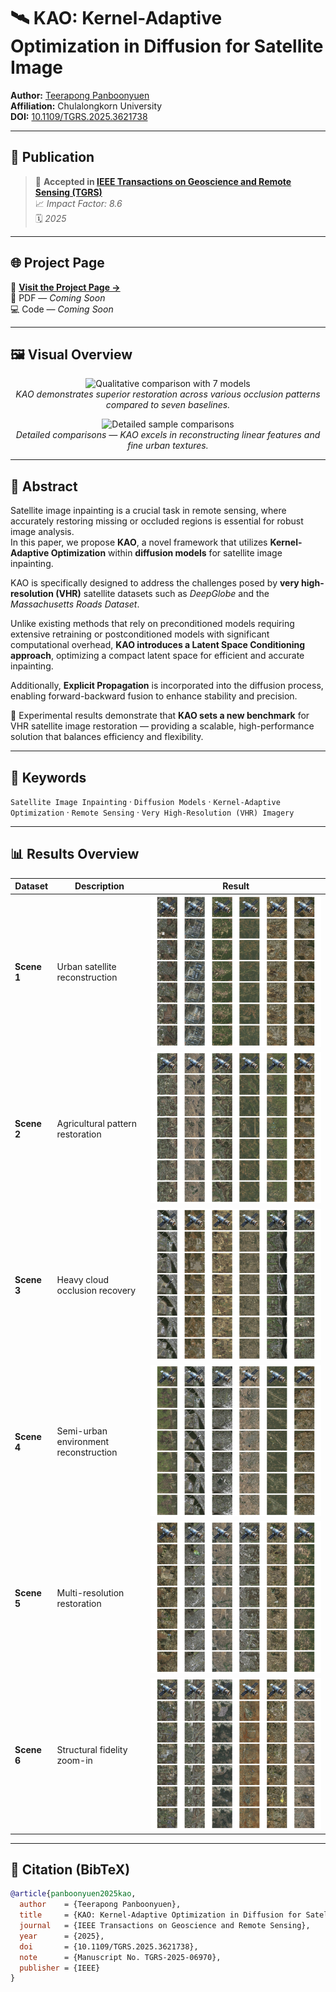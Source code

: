 # 🛰️ KAO: Kernel-Adaptive Optimization in Diffusion for Satellite Image

**Author:** [Teerapong Panboonyuen](https://kaopanboonyuen.github.io)  
**Affiliation:** Chulalongkorn University  
**DOI:** [10.1109/TGRS.2025.3621738](https://doi.org/10.1109/TGRS.2025.3621738)

---

## 🎉 Publication

> 🏅 **Accepted in [IEEE Transactions on Geoscience and Remote Sensing (TGRS)](https://ieeexplore.ieee.org/)**  
> 📈 *Impact Factor: 8.6*  
> 🗓️ *2025*

---

## 🌐 Project Page

🔗 [**Visit the Project Page →**](https://kaopanboonyuen.github.io/KAO/)  
📄 PDF — *Coming Soon*  
💻 Code — *Coming Soon*

---

## 🖼️ Visual Overview

<p align="center">
  <img src="results/re_show_01.png" width="90%" alt="Qualitative comparison with 7 models"/>
  <br>
  <em>KAO demonstrates superior restoration across various occlusion patterns compared to seven baselines.</em>
</p>

<p align="center">
  <img src="results/re_show_02.png" width="90%" alt="Detailed sample comparisons"/>
  <br>
  <em>Detailed comparisons — KAO excels in reconstructing linear features and fine urban textures.</em>
</p>

---

## 🧠 Abstract

Satellite image inpainting is a crucial task in remote sensing, where accurately restoring missing or occluded regions is essential for robust image analysis.  
In this paper, we propose **KAO**, a novel framework that utilizes **Kernel-Adaptive Optimization** within **diffusion models** for satellite image inpainting.  

KAO is specifically designed to address the challenges posed by **very high-resolution (VHR)** satellite datasets such as *DeepGlobe* and the *Massachusetts Roads Dataset*.  

Unlike existing methods that rely on preconditioned models requiring extensive retraining or postconditioned models with significant computational overhead, **KAO introduces a Latent Space Conditioning approach**, optimizing a compact latent space for efficient and accurate inpainting.  

Additionally, **Explicit Propagation** is incorporated into the diffusion process, enabling forward-backward fusion to enhance stability and precision.  

🚀 Experimental results demonstrate that **KAO sets a new benchmark** for VHR satellite image restoration — providing a scalable, high-performance solution that balances efficiency and flexibility.

---

## 🧩 Keywords

`Satellite Image Inpainting` · `Diffusion Models` · `Kernel-Adaptive Optimization` · `Remote Sensing` · `Very High-Resolution (VHR) Imagery`

---

## 📊 Results Overview

| Dataset | Description | Result |
|----------|--------------|---------|
| **Scene 1** | Urban satellite reconstruction | ![Scene 1](results/re_all_01.png) |
| **Scene 2** | Agricultural pattern restoration | ![Scene 2](results/re_all_02.png) |
| **Scene 3** | Heavy cloud occlusion recovery | ![Scene 3](results/re_all_03.png) |
| **Scene 4** | Semi-urban environment reconstruction | ![Scene 4](results/re_all_04.png) |
| **Scene 5** | Multi-resolution restoration | ![Scene 5](results/re_all_05.png) |
| **Scene 6** | Structural fidelity zoom-in | ![Scene 6](results/re_all_06.png) |

---

## 🧾 Citation (BibTeX)

```bibtex
@article{panboonyuen2025kao,
  author    = {Teerapong Panboonyuen},
  title     = {KAO: Kernel-Adaptive Optimization in Diffusion for Satellite Image},
  journal   = {IEEE Transactions on Geoscience and Remote Sensing},
  year      = {2025},
  doi       = {10.1109/TGRS.2025.3621738},
  note      = {Manuscript No. TGRS-2025-06970},
  publisher = {IEEE}
}